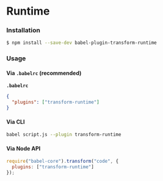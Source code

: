 # Runtime

### Installation

```sh
$ npm install --save-dev babel-plugin-transform-runtime
```

### Usage

#### Via `.babelrc` (recommended)

**`.babelrc`**

```json
{
  "plugins": ["transform-runtime"]
}
```

#### Via CLI

```sh
babel script.js --plugin transform-runtime
```

#### Via Node API

```js
require("babel-core").transform("code", {
  plugins: ["transform-runtime"]
});
```
